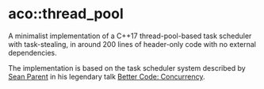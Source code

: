 # aco::thread_pool

A minimalist implementation of a C++17 thread-pool-based task scheduler with
task-stealing, in around 200 lines of header-only code with no external 
dependencies.

The implementation is based on the task scheduler system described by 
[Sean Parent](https://sean-parent.stlab.cc/) in his legendary talk 
[Better Code: Concurrency](https://youtu.be/zULU6Hhp42w?t=1583).
